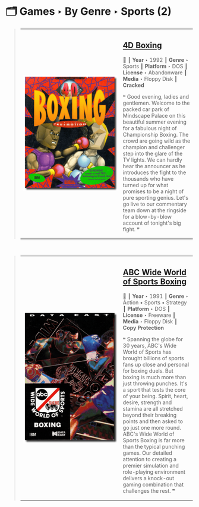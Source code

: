 # 🗂️ Games ‣ By Genre ‣ Sports (2)

> <table><tr><td width="255">
>
> ![](../../../All%20Programs/Games/4D%20Boxing/Thumbnail.png "4D Boxing")
>
> </td>
>
> <td>
>
> ## [4D Boxing](../../../All%20Programs/Games/4D%20Boxing/README.md)
>
> 📌 ┃ **Year** ‣ 1992 ┃ **Genre** ‣ Sports ┃ **Platform** ‣ DOS ┃ **License** ‣ Abandonware ┃ **Media** ‣ Floppy Disk ┃ **Cracked** 
>
> ❝ Good evening, ladies and gentlemen. Welcome to the packed car park of Mindscape Palace on this beautiful summer evening for a fabulous night of Championship Boxing. The crowd are going wild as the champion and challenger step into the glare of the TV lights. We can hardly hear the announcer as he introduces the fight to the thousands who have turned up for what promises to be a night of pure sporting genius. Let's go live to our commentary team down at the ringside for a blow-by-blow account of tonight's big fight. ❞
>
>
> </td></tr></table>

&nbsp;

> <table><tr><td width="255">
>
> ![](../../../All%20Programs/Games/ABC%20Wide%20World%20of%20Sports%20Boxing/Thumbnail.png "ABC Wide World of Sports Boxing")
>
> </td>
>
> <td>
>
> ## [ABC Wide World of Sports Boxing](../../../All%20Programs/Games/ABC%20Wide%20World%20of%20Sports%20Boxing/README.md)
>
> 📌 ┃ **Year** ‣ 1991 ┃ **Genre** ‣ Action • Sports • Strategy ┃ **Platform** ‣ DOS ┃ **License** ‣ Freeware ┃ **Media** ‣ Floppy Disk ┃ **Copy Protection** 
>
> ❝ Spanning the globe for 30 years, ABC's Wide World of Sports has brought billions of sports fans up close and personal for boxing duels. But boxing is much more than just throwing punches. It's a sport that tests the core of your being. Spirit, heart, desire, strength and stamina are all stretched beyond their breaking points and then asked to go just one more round. ABC's Wide World of Sports Boxing is far more than the typical punching games. Our detailed attention to creating a premier simulation and role-playing environment delivers a knock-out gaming combination that challenges the rest. ❞
>
>
> </td></tr></table>

&nbsp;


